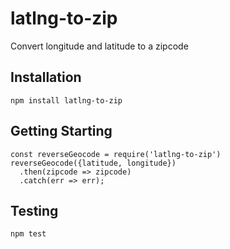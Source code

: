 # latlng-to-zip
Convert longitude and latitude to a zipcode

## Installation
`npm install latlng-to-zip`

## Getting Starting
```
const reverseGeocode = require('latlng-to-zip')
reverseGeocode({latitude, longitude})
  .then(zipcode => zipcode)
  .catch(err => err);
```

## Testing
`npm test`
